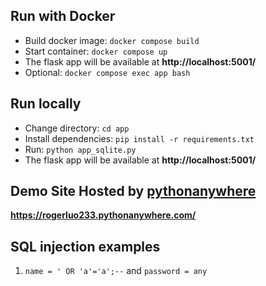 ## Run with Docker
- Build docker image: `docker compose build`
- Start container: `docker compose up`
- The flask app will be available at **http://localhost:5001/**
- Optional: `docker compose exec app bash`

## Run locally
- Change directory: `cd app`
- Install dependencies: `pip install -r requirements.txt`
- Run: `python app_sqlite.py`
- The flask app will be available at **http://localhost:5001/**

## Demo Site Hosted by [pythonanywhere](https://www.pythonanywhere.com/)
**https://rogerluo233.pythonanywhere.com/**

## SQL injection examples
1. `name = ' OR 'a'='a';--` and `password = any`
